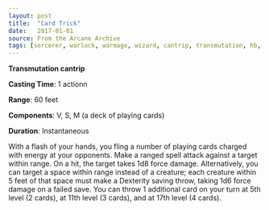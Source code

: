 ```yaml
---
layout: post
title:  "Card Trick"
date:   2017-01-01
source: From the Arcane Archive
tags: [sorcerer, warlock, warmage, wizard, cantrip, transmutation, hb, fan]
---
```


**Transmutation cantrip**

**Casting Time**: 1 actionn

**Range**: 60 feet

**Components**: V, S, M (a deck of playing cards)

**Duration**: Instantaneous

With a flash of your hands, you fling a number of playing cards charged with energy at your opponents. Make a ranged spell attack against a target within range. On a hit, the target takes 1d8 force damage. Alternatively, you can target a space within range instead of a creature; each creature within 5 feet of that space must make a Dexterity saving throw, taking 1d6 force damage on a failed save.
You can throw 1 additional card on your turn at 5th level (2 cards), at 11th level (3 cards), and at 17th level (4 cards).
